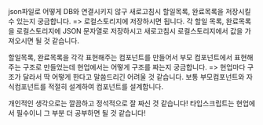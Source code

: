 json파일로 어떻게 DB와 연결시키지 않구 새로고침시 할일목록, 완료목록을 저장시킬수 있는지 궁금합니다.
=> 로컬스토리지에 저장하시면 됩니다. 각 할일 목록, 완료목록을 로컬스토리지에 JSON 문자열로 저장하시고 새로고침시 로컬스토리지에서 값을 가져오시면 될 것 같습니다.

할일목록, 완료목록을 각각 표현해주는 컴포넌트를 만들어서 부모 컴포넌트에서 표현해주는 구조로 만들었는데 현업에서는 어떻게 구조를 짜는지 궁금합니다.
=> 현업마다 구조가 달라서 딱 어떻게 한다고 말씀드리긴 어려울 것 같습니다. 보통 부모컴포넌트와 자식컴포넌트를 적절히 설계하여 컴포넌트를 설계합니다.  


개인적인 생각으로는 깔끔하고 정석적으로 잘 짜신 것 같습니다! 타입스크립트는 현업에서 필수이니 그 부분 더 공부하면 될 것 같습니다!